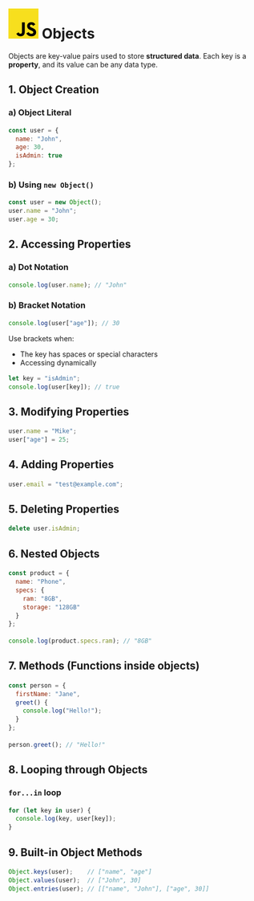 # ![ ](../assets/js-logo.svg) Objects

Objects are key-value pairs used to store **structured data**. Each key is a **property**, and its value can be any data type.

## 1. Object Creation

### a) Object Literal

```js
const user = {
  name: "John",
  age: 30,
  isAdmin: true
};
```

### b) Using `new Object()`

```js
const user = new Object();
user.name = "John";
user.age = 30;
```

## 2. Accessing Properties

### a) Dot Notation

```js
console.log(user.name); // "John"
```

### b) Bracket Notation

```js
console.log(user["age"]); // 30
```

Use brackets when:

* The key has spaces or special characters
* Accessing dynamically

```js
let key = "isAdmin";
console.log(user[key]); // true
```

## 3. Modifying Properties

```js
user.name = "Mike";
user["age"] = 25;
```

## 4. Adding Properties

```js
user.email = "test@example.com";
```

## 5. Deleting Properties

```js
delete user.isAdmin;
```

## 6. Nested Objects

```js
const product = {
  name: "Phone",
  specs: {
    ram: "8GB",
    storage: "128GB"
  }
};

console.log(product.specs.ram); // "8GB"
```

## 7. Methods (Functions inside objects)

```js
const person = {
  firstName: "Jane",
  greet() {
    console.log("Hello!");
  }
};

person.greet(); // "Hello!"
```

## 8. Looping through Objects

### `for...in` loop

```js
for (let key in user) {
  console.log(key, user[key]);
}
```

## 9. Built-in Object Methods

```js
Object.keys(user);    // ["name", "age"]
Object.values(user);  // ["John", 30]
Object.entries(user); // [["name", "John"], ["age", 30]]
```

